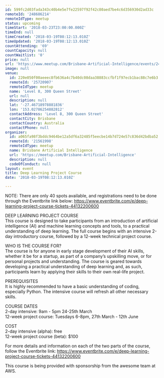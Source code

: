 ```yaml
---
id: 599fc2d03fada343c40b4e5e7fe22597f92f42c80aed7be4c6d356930d2ad33c
remoteId: '248686214'
remoteIdType: meetup
status: upcoming
timeStart: '2018-03-23T23:00:00.000Z'
timeEnd: null
timeCreated: '2018-03-19T08:12:13.010Z'
timeUpdated: '2018-03-19T08:12:13.010Z'
countAttending: '69'
countCapacity: null
countWaitlist: '0'
price: null
url: 'https://www.meetup.com/Brisbane-Artificial-Intelligence/events/248686214/'
image: null
venue:
  id: 220e050f00aeeec8fb636a4c7b40dc08daa38883ccfbf1f97ecb1bac88c7e6b3
  remoteId: '25720907'
  remoteIdType: meetup
  name: 'Level 8, 300 Queen Street'
  url: null
  description: null
  lat: '-27.46718978881836'
  lon: '153.02786254882812'
  contactAddress: 'Level 8, 300 Queen Street'
  contactCity: Brisbane
  contactCountry: Australia
  contactPhone: null
organizer:
  id: a065fa98f3bddc9464be12a5df6a32485f5eecbe14b7d724e57c836d42bdba52
  remoteId: '21561998'
  remoteIdType: meetup
  name: Brisbane Artificial Intelligence
  url: 'https://meetup.com/Brisbane-Artificial-Intelligence'
  description: null
  codeOfConduct: null
layout: event
title: Deep Learning Project Course
date: '2018-03-19T08:12:13.010Z'

---
```

<p>NOTE: There are only 40 spots available, and registrations need to be done through the Eventbrite link below: <a href="https://www.eventbrite.com/e/deep-learning-project-course-tickets-44132200600" class="linkified">https://www.eventbrite.com/e/deep-learning-project-course-tickets-44132200600</a></p> <p>DEEP LEARNING PROJECT COURSE<br/>This course is designed to take participants from an introduction of artificial intelligence (AI) and machine learning concepts and tools, to a practical understanding of deep learning. The full course begins with an intensive 2-day introductory course, followed by a 12-week technical project course.</p> <p>WHO IS THE COURSE FOR?<br/>The course is for anyone in early stage development of their AI skills, whether it be for a startup, as part of a company’s upskilling move, or for personal projects and understanding. The course is geared towards developing a practical understanding of deep learning and, as such, participants learn by applying their skills to their own real-life project.</p> <p>PREREQUISITES<br/>It is highly recommended to have a basic understanding of coding, especially Python. The intensive course will refresh all other necessary skills.</p> <p>COURSE DATES<br/>2-day intensive: 9am - 5pm 24-25th March<br/>12-week project course: Tuesdays 6-8pm, 27th March - 12th June</p> <p>COST<br/>2-day intensive (alpha): free<br/>12-week project course (beta): $100</p> <p>For more details and information on each of the two parts of the course, follow the Eventbrite link: <a href="https://www.eventbrite.com/e/deep-learning-project-course-tickets-44132200600" class="linkified">https://www.eventbrite.com/e/deep-learning-project-course-tickets-44132200600</a></p> <p>This course is being provided with sponsorship from the awesome team at AWS.</p>
